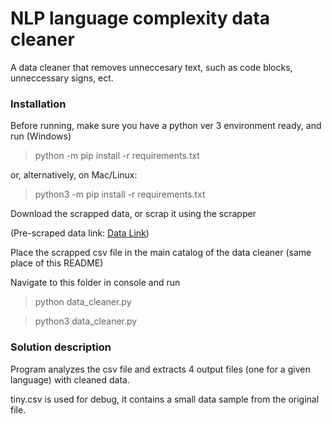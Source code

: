 # NLP language complexity data cleaner

A data cleaner that removes unneccesary text, such as code blocks, unneccessary signs, ect.

### Installation

Before running, make sure you have a python ver 3 environment ready, and run (Windows)

> python -m pip install -r requirements.txt

or, alternatively, on Mac/Linux:

> python3 -m pip install -r requirements.txt

Download the scrapped data, or scrap it using the scrapper

(Pre-scraped data link: [Data Link](https://drive.google.com/uc?export=download&id=1BrTQHTMAvPC54rGmWMs0e_ATTgRD1NFz))

Place the scrapped csv file in the main catalog of the data cleaner (same place of this README)

Navigate to this folder in console and run

> python data_cleaner.py

> python3 data_cleaner.py

### Solution description

Program analyzes the csv file and extracts 4 output files (one for a given language) with cleaned data.

tiny.csv is used for debug, it contains a small data sample from the original file.
